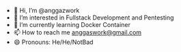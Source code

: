 - 👋 Hi, I’m @anggazwork
- 👀 I’m interested in Fullstack Development and Pentesting
- 🌱 I’m currently learning Docker Container
- 📫 How to reach me anggaswork@gmail.com
- 😄 Pronouns: He/He/NotBad


<!---
anggazwork/anggazwork is a ✨ special ✨ repository because its `README.md` (this file) appears on your GitHub profile.
You can click the Preview link to take a look at your changes.
--->
